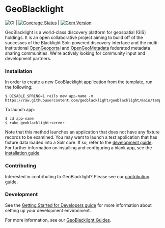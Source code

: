 # GeoBlacklight

![CI](https://github.com/geoblacklight/geoblacklight/actions/workflows/ruby.yml/badge.svg) | [![Coverage Status](https://img.shields.io/badge/coverage-100%25-brightgreen)]() | [![Gem Version](https://img.shields.io/gem/v/geoblacklight.svg)](https://github.com/geoblacklight/geoblacklight/releases)

GeoBlacklight is a world-class discovery platform for geospatial (GIS) holdings. It
is an open collaborative project aiming to build off of the successes
of the Blacklight Solr-powered discovery interface and the
multi-institutional [OpenGeoportal](http://opengeoportal.io/) and [OpenGeoMetadata](https://github.com/opengeometadata) federated metadata sharing
communities. We're actively looking for community input and development partners.

### Installation

In order to create a new GeoBlacklight application from the template, run the following:

```
$ DISABLE_SPRING=1 rails new app-name -m https://raw.githubusercontent.com/geoblacklight/geoblacklight/main/template.rb
```

To launch app:

```
$ cd app-name
$ rake geoblacklight:server
```

Note that this method launches an application that does not have any fixture records to be examined. You may want to launch a test application that has fixture data loaded into a Solr core. If so, refer to the [development guide](https://geoblacklight.org/guides.html#getting-started-for-developers). For further information on installing and configuring a blank app, see the [installation guide](https://geoblacklight.org/guides.html#geoblacklight-quick-start)

### Contributing
Interested in contributing to GeoBlacklight? Please see our [contributing](CONTRIBUTING.md) guide.

### Development

See the [Getting Started for Developers guide](https://geoblacklight.org/guides.html#getting-started-for-developers) for more information about setting up your development environment.


For more information, see our [GeoBlacklight Guides](https://geoblacklight.org/guides.html).
